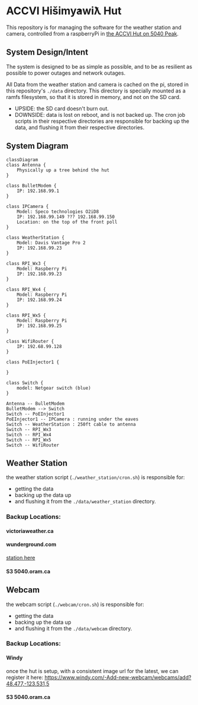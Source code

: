 # ACCVI Hišimy̓awiƛ Hut
This repository is for managing the software for the weather station and camera, controlled from a raspberryPi in [the ACCVI Hut on 5040 Peak](https://accvi.ca/5040-peak-hut/).

## System Design/Intent
The system is designed to be as simple as possible, and to be as resilient as possible to power outages and network outages.

All Data from the weather station and camera is cached on the pi, stored in this repository's `./data` directory.
This directory is specially mounted as a ramfs filesystem, so that it is stored in memory, and not on the SD card.
- UPSIDE: the SD card doesn't burn out.
- DOWNSIDE: data is lost on reboot, and is not backed up.
The cron job scripts in their respective directories are responsible for backing up the data, and flushing it from their respective directories.

## System Diagram
```mermaid
classDiagram
class Antenna {
    Physically up a tree behind the hut
}

class BulletModem {
    IP: 192.168.99.1
}

class IPCamera {
    Model: Speco technologies O2iD8
    IP: 192.168.99.149 ??? 192.168.99.150
    Location: on the top of the front poll
}

class WeatherStation {
    Model: Davis Vantage Pro 2
    IP: 192.168.99.23
}

class RPI_Wx3 {
    Model: Raspberry Pi
    IP: 192.168.99.23
}

class RPI_Wx4 {
    Model: Raspberry Pi
    IP: 192.168.99.24
}

class RPI_Wx5 {
    Model: Raspberry Pi
    IP: 192.168.99.25
}

class WifiRouter {
    IP: 192.68.99.128
}

class PoEInjector1 {
    
}

class Switch {
    model: Netgear switch (blue)
}

Antenna -- BulletModem
BulletModem --> Switch
Switch -- PoEInjector1
PoEInjector1 -- IPCamera : running under the eaves
Switch -- WeatherStation : 250ft cable to antenna
Switch -- RPI_Wx3
Switch -- RPI_Wx4
Switch -- RPI_Wx5
Switch -- WifiRouter
```

## Weather Station
the weather station script (`./weather_station/cron.sh`) is responsible for:
- getting the data
- backing up the data up
- and flushing it from the `./data/weather_station` directory.

### Backup Locations:
#### victoriaweather.ca

#### wunderground.com
[station here](https://www.wunderground.com/dashboard/pws/IUCLUE4)

#### S3 5040.oram.ca

## Webcam
the webcam script (`./webcam/cron.sh`) is responsible for:
- getting the data
- backing up the data up
- and flushing it from the `./data/webcam` directory.

### Backup Locations:
#### Windy
once the hut is setup, with a consistent image url for the latest, we can register it here:
https://www.windy.com/-Add-new-webcam/webcams/add?48.477,-123.531,5
#### S3 5040.oram.ca
